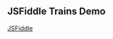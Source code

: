 ## JSFiddle Trains Demo

[JSFiddle][Link]

[Link]: https://jsfiddle.net/gh/get/library/pure/neptunelabs/fsi-layers/tree/master/fsi-layers-samples/trains
